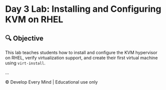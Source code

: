 # Day 3 Lab: Installing and Configuring KVM on RHEL

## 🔍 Objective
This lab teaches students how to install and configure the KVM hypervisor on RHEL, verify virtualization support, and create their first virtual machine using `virt-install`.

...

© Develop Every Mind | Educational use only